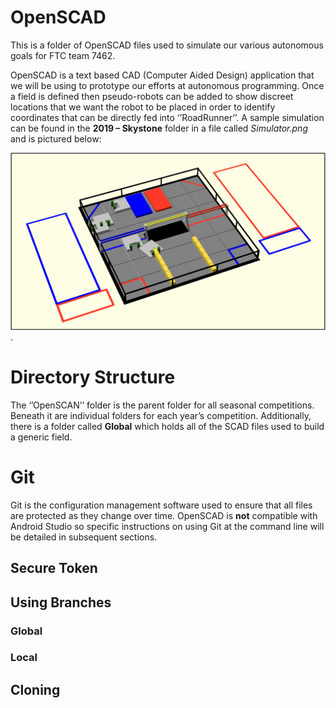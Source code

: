 # OpenSCAD
This is a folder of OpenSCAD files used to simulate our various autonomous goals for FTC team 7462.

OpenSCAD is a text based CAD (Computer Aided Design) application that we will be using to prototype our efforts at autonomous programming. Once a field is defined then pseudo-robots can be added to show discreet locations that we want the robot to be placed in order to identify coordinates that can be directly fed into ‘’RoadRunner’’.  A sample simulation can be found in the **2019 – Skystone** folder in a file called *Simulator.png* and is pictured below:

 ![](https://github.com/FIRST-4030/OpenSCAD/blob/main/2019%20-%20Skystone/Simulator.png).

# Directory Structure

The ‘’OpenSCAN’’ folder is the parent folder for all seasonal competitions. Beneath it are individual folders for each year’s competition. Additionally, there is a folder called **Global** which holds all of the SCAD files used to build a generic field.

# Git

Git is the configuration management software used to ensure that all files are protected as they change over time. OpenSCAD is **not** compatible with Android Studio so specific instructions on using Git at the command line will be detailed in subsequent sections.

## Secure Token

## Using Branches

### Global

### Local

## Cloning

## 

